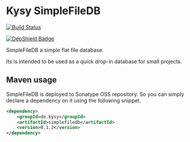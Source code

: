 # Kysy SimpleFileDB

[![Build Status](https://github.com/kysyde/simplefiledb/workflows/Build/badge.svg)](https://github.com/kysyde/simplefiledb/actions)

[![DepShield Badge](https://depshield.sonatype.org/badges/stefanteitge/simplefiledb/depshield.svg)](https://depshield.github.io)

SimpleFileDB a simple flat file database.

Its is intended to be used as a quick drop-in database for small projects.

## Maven usage

SimpleFileDB is deployed to Sonatype OSS repository. So you can simply declare a dependency on it using the following snippet.

```xml
<dependency>
    <groupId>de.kysy</groupId>
    <artifactId>simplefiledb</artifactId>
    <version>0.1.2</version>
</dependency>
```